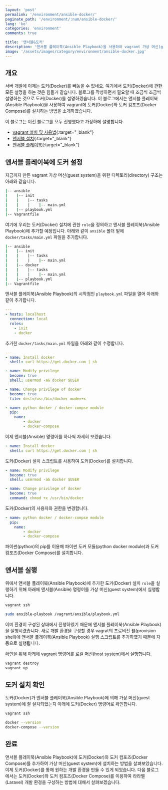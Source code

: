 ```yaml
---
layout: 'post'
permalink: '/environment/ansible-docker/'
paginate_path: '/environment/:num/ansible-docker/'
lang: 'ko'
categories: 'environment'
comments: true

title: '앤서블&도커'
description: '앤서블 플레이북(Ansible Playbook)을 사용하여 vagrant 가상 머신(guest system)에 도커(Docker)와 도커 컴포즈(Docker Compose)를 설치해 봅시다.'
image: '/assets/images/category/environment/ansible-docker.jpg'
---
```



## 개요
서버 개발에 이제는 도커(Docker)를 빼놓을 수 없네요. 여기에서 도커(Docker)에 관한 모든 설명을 하는 것은 힘들거 같습니다. 블로그를 작성하면서 필요할 때 조금씩 조금씩 설명하는 것으로 도커(Docker)를 설명하겠습니다. 이 블로그에서는 앤서블 플레이북(Ansible Playbook)을 사용하여 vagrant에 도커(Docker)와 도커 컴포즈(Docker Compose)를 설치하는 방법을 소개하겠습니다.

이 블로그는 이전 블로그를 모두 진행했다고 가정하에 설명합니다.

- [vagrant 설치 및 사용법]({{site.url}}/{{page.categories}}/vagrant-install-and-usage/){:target="_blank"}
- [앤서블 설치]({{site.url}}/{{page.categories}}/install-ansible/){:target="_blank"}
- [앤서블 플레이북]({{site.url}}/{{page.categories}}/ansible-playbook/){:target="_blank"}


## 앤서블 플레이북에 도커 설정
지금까지 만든 vagrant 가상 머신(guest system)을 위한 디렉토리(directory) 구조는 아래와 같습니다.

```bash
|-- ansible
|    |-- init
|    |    |-- tasks
|    |    |    |-- main.yml
|    |-- playbook.yml
|-- Vagrantfile
```

여기에 우리는 도커(Docker) 설치에 관한 ```role```을 정의하고 앤서블 플레이북(Ansible Playbook)에 추가할 예정입니다. 아래와 같이 ```ansible``` 폴더 밑에 ```docker/tasks/main.yml``` 파일을 추가합니다.

```bash
|-- ansible
|    |-- init
|    |    |-- tasks
|    |    |    |-- main.yml
|    |-- docker
|    |    |-- tasks
|    |    |    |-- main.yml
|    |-- playbook.yml
|-- Vagrantfile
```

앤서블 플레이북(Ansible Playbook)의 시작점인 ```playbook.yml``` 파일을 열어 아래와 같이 추가합니다.

```yml
---
- hosts: localhost
  connection: local
  roles:
    - init
    - docker
```

추가한 ```docker/tasks/main.yml``` 파일을 아래와 같이 수정합니다.

```yml
---
- name: Install docker
  shell: curl https://get.docker.com | sh

- name: Modify privilege
  become: true
  shell: usermod -aG docker $USER

- name: Change privilege of docker
  become: true
  file: dest=/usr/bin/docker mode=+x

- name: python docker / docker-compse module
  pip:
    name:
        - docker
        - docker-compose
```

이제 앤시블(Ansible) 명령어를 하나씩 자세히 보겠습니다.

```yml
- name: Install docker
  shell: curl https://get.docker.com | sh
```

도커(Docker) 설치 스크립트를 사용하여 도커(Docker)를 설치합니다.

```yml
- name: Modify privilege
  become: true
  shell: usermod -aG docker $USER

- name: Change privilege of docker
  become: true
  command: chmod +x /usr/bin/docker
```

도커(Docker)의 사용자와 권한을 변경합니다.

```yml
- name: python docker / docker-compse module
  pip:
    name:
        - docker
        - docker-compose
```

파이썬(python)의 pip를 이용해 파이썬 도커 모듈(python docker module)과 도커 컴포즈(Docker Compose)를 설치합니다.

## 앤서블 실행
위에서 앤서블 플레이북(Ansible Playbook)에 추가한 도커(Docker) 설치 ```role```을 실행하기 위해 아래에 앤서블(Ansible) 명령어를 가상 머신(guest system)에서 실행합니다.

```bash
vagrant ssh

sudo ansible-playbook /vagrant/ansible/playbook.yml
```

이미 환경이 구성된 상태에서 진행하였기 때문에 앤서블 플레이북(Ansible Playbook)을 실행시켰습니다. 새로 개발 환경을 구성할 경우 vagrat의 프로비전 쉘(provision shell)에 앤서블 플레이북(Ansible Playbook) 실행 스크립트를 추가하였기 때문에 자동으로 실행됩니다.

확인을 위해 아래에 vagrant 명령어를 로컬 머신(host system)에서 실행합니다.

```bash
vagrant destroy
vagrant up
```

## 도커 설치 확인
도커(Docker)가 앤서블 플레이북(Ansible Playbook)에 의해 가상 머신(guest system)에 잘 설치되었는지 아래에 도커(Docker) 명령어로 확인합니다.

```bash
vagrant ssh

docker --version
docker-compose --version
```

## 완료
앤서블 플레이북(Ansible Playbook)에 도커(Docker)와 도커 컴포즈(Docker Compose)를 추가하여 가상 머신(guest system)에 설치하는 방법을 살펴보았습니다. 이제 도커(Docker)를 통해 원하는 개발 환경을 만들 수 있게 되었습니다. 다음 블로그에서는 도커(Docker)와 도커 컴포즈(Docker Compose)를 이용하여 라라벨(Laravel) 개발 환경을 구성하는 방법에 대해서 살펴보겠습니다.
